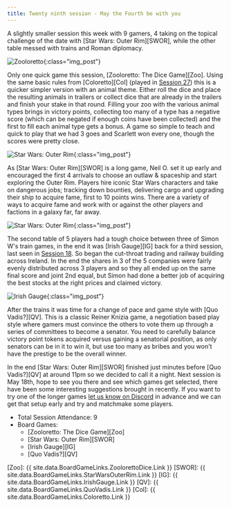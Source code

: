 ```yaml
---
title: Twenty ninth session - May the Fourth be with you
---
```


A slightly smaller session this week with 9 gamers, 4 taking on the topical challenge of the date with [Star Wars: Outer Rim][SWOR], while the other table messed with trains and Roman diplomacy. 

![Zooloretto](/images/posts/2022_05_04/Zooloretto01.jpg "Zooloretto"){:class="img_post"}

Only one quick game this session, [Zooloretto: The Dice Game][Zoo]. Using the same basic rules from [Coloretto][Col] (played in [Session 27][27]) this is a quicker simpler version with an animal theme. Either roll the dice and place the resulting animals in trailers or collect dice that are already in the trailers and finish your stake in that round. Filling your zoo with the various animal types brings in victory points, collecting too many of a type has a negative score (which can be negated if enough coins have been collected) and the first to fill each animal type gets a bonus. A game so simple to teach and quick to play that we had 3 goes and Scarlett won every one, though the scores were pretty close.

![Star Wars: Outer Rim](/images/posts/2022_05_04/StarWarsOuterRim01.jpg "Star Wars: Outer Rim"){:class="img_post"}

As [Star Wars: Outer Rim][SWOR] is a long game, Neil O. set it up early and encouraged the first 4 arrivals to choose an outlaw & spaceship and start exploring the Outer Rim. Players hire iconic Star Wars characters and take on dangerous jobs; tracking down bounties, delivering cargo and upgrading their ship to acquire fame, first to 10 points wins. There are a variety of ways to acquire fame and work with or against the other players and factions in a galaxy far, far away. 

![Star Wars: Outer Rim](/images/posts/2022_05_04/StarWarsOuterRim02.jpg "Star Wars: Outer Rim"){:class="img_post"}

The second table of 5 players had a tough choice between three of Simon W's train games, in the end it was [Irish Gauge][IG] back for a third session, last seen in [Session 18][18]. So began the cut-throat trading and railway building across Ireland. In the end the shares in 3 of the 5 companies were fairly evenly distributed across 3 players and so they all ended up on the same final score and joint 2nd equal, but Simon had done a better job of acquiring the best stocks at the right prices and claimed victory.

![Irish Gauge](/images/posts/2022_05_04/IrishGauge01.jpg "Irish Gauge"){:class="img_post"}

After the trains it was time for a change of pace and game style with [Quo Vadis?][QV]. This is a classic Reiner Knizia game, a negotiation based play style where gamers must convince the others to vote them up through a series of committees to become a senator. You need to carefully balance victory point tokens acquired versus gaining a senatorial position, as only senators can be in it to win it, but use too many as bribes and you won't have the prestige to be the overall winner.

In the end [Star Wars: Outer Rim][SWOR] finished just minutes before [Quo Vadis?][QV] at around 11pm so we decided to call it a night. Next session is May 18th, hope to see you there and see which games get selected, there have been some interesting suggestions brought in recently. If you want to try one of the longer games [let us know on Discord][Contact] in advance and we can get that setup early and try and matchmake some players.


* Total Session Attendance: 9
* Board Games:
	 * [Zooloretto: The Dice Game][Zoo]
	 * [Star Wars: Outer Rim][SWOR]
	 * [Irish Gauge][IG]
	 * [Quo Vadis?][QV]


[Zoo]: {{ site.data.BoardGameLinks.ZoolorettoDice.Link }}
[SWOR]: {{ site.data.BoardGameLinks.StarWarsOuterRim.Link }}
[IG]: {{ site.data.BoardGameLinks.IrishGauge.Link }}
[QV]: {{ site.data.BoardGameLinks.QuoVadis.Link }}
[Col]: {{ site.data.BoardGameLinks.Coloretto.Link }}

[18]: /2021/11/03/eighteenth-session.html
[27]: /2022/04/06/twentyseventh-session.html

[Contact]: /Contact.html
